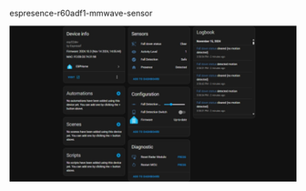 espresence-r60adf1-mmwave-sensor

![image alt](https://github.com/Niwun-githup/60G-Fall-alarm-R60AFD1/blob/686ff087499afdc06a65d051680164a87bd8c4e0/1731661258345.jpg)
